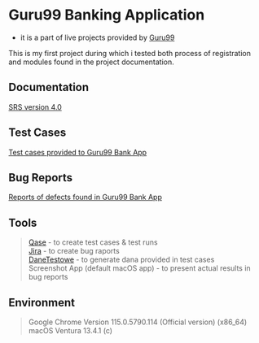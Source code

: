 # Guru99 Banking Application
  * it is a part of live projects provided by [Guru99](https://www.guru99.com/l)

This is my first project during which i tested both process of registration and modules found in the project documentation.

## Documentation
[SRS version 4.0]()

## Test Cases
[Test cases provided to Guru99 Bank App]()

## Bug Reports
[Reports of defects found in Guru99 Bank App]()

## Tools
> [Qase]() - to create test cases & test runs<br>
> [Jira]() - to create bug raports<br>
> [DaneTestowe]() - to generate dana provided in test cases<br>
> Screenshot App (default macOS app) - to present actual results in bug reports<br>

## Environment
> Google Chrome Version 115.0.5790.114 (Official version) (x86_64)<br>
> macOS Ventura 13.4.1 (c)
